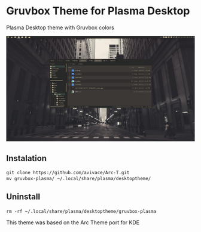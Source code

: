 # Gruvbox Theme for Plasma Desktop

Plasma Desktop theme with Gruvbox colors

![screen](screenshot.png)

## Instalation

```
git clone https://github.com/avivace/Arc-T.git
mv gruvbox-plasma/ ~/.local/share/plasma/desktoptheme/
```

## Uninstall

```
rm -rf ~/.local/share/plasma/desktoptheme/gruvbox-plasma
```

This theme was based on the Arc Theme port for KDE
